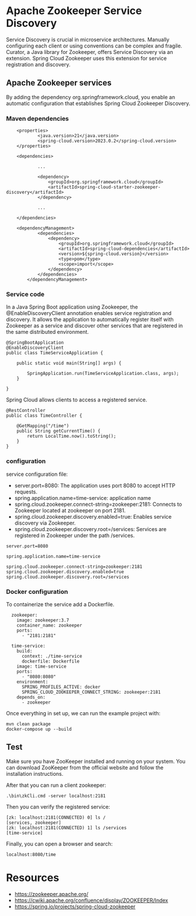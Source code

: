 # Apache Zookeeper Service Discovery

Service Discovery is crucial in microservice architectures. Manually configuring each client or using conventions can be complex and fragile. Curator, a Java library for Zookeeper, offers Service Discovery via an extension. Spring Cloud Zookeeper uses this extension for service registration and discovery.

## Apache Zookeeper services

By adding the dependency org.springframework.cloud, you enable an automatic configuration that establishes Spring Cloud Zookeeper Discovery.

### Maven dependencies

```
    <properties>
            <java.version>21</java.version>
            <spring-cloud.version>2023.0.2</spring-cloud.version>
    </properties>
    
    <dependencies>
            
            ...
            
            <dependency>
                <groupId>org.springframework.cloud</groupId>
                <artifactId>spring-cloud-starter-zookeeper-discovery</artifactId>
            </dependency>
            
            ...
    
    </dependencies>
    
    <dependencyManagement>
            <dependencies>
                <dependency>
                    <groupId>org.springframework.cloud</groupId>
                    <artifactId>spring-cloud-dependencies</artifactId>
                    <version>${spring-cloud.version}</version>
                    <type>pom</type>
                    <scope>import</scope>
                </dependency>
            </dependencies>
        </dependencyManagement>
```

### Service code

In a Java Spring Boot application using Zookeeper, the @EnableDiscoveryClient annotation enables service registration and discovery. It allows the application to automatically register itself with Zookeeper as a service and discover other services that are registered in the same distributed environment.

```
@SpringBootApplication
@EnableDiscoveryClient
public class TimeServiceApplication {

	public static void main(String[] args) {

		SpringApplication.run(TimeServiceApplication.class, args);
	}

}
```

Spring Cloud allows clients to access a registered service.

```
@RestController
public class TimeController {

    @GetMapping("/time")
    public String getCurrentTime() {
        return LocalTime.now().toString();
    }
}
```

### configuration

service configuration file:

* server.port=8080: The application uses port 8080 to accept HTTP requests.
* spring.application.name=time-service: application name
* spring.cloud.zookeeper.connect-string=zookeeper:2181: Connects to Zookeeper located at zookeeper on port 2181.
* spring.cloud.zookeeper.discovery.enabled=true: Enables service discovery via Zookeeper.
* spring.cloud.zookeeper.discovery.root=/services: Services are registered in Zookeeper under the path /services.

```
server.port=8080

spring.application.name=time-service

spring.cloud.zookeeper.connect-string=zookeeper:2181
spring.cloud.zookeeper.discovery.enabled=true
spring.cloud.zookeeper.discovery.root=/services
```

### Docker configuration

To containerize the service add a Dockerfile.

```
  zookeeper:
    image: zookeeper:3.7
    container_name: zookeeper
    ports:
      - "2181:2181"

  time-service:
    build:
      context: ./time-service
      dockerfile: Dockerfile
    image: time-service
    ports:
      - "8080:8080"
    environment:
      SPRING_PROFILES_ACTIVE: docker
      SPRING_CLOUD_ZOOKEEPER_CONNECT_STRING: zookeeper:2181
    depends_on:
      - zookeeper
```

Once everything in set up, we can run the example project with:

```
mvn clean package
docker-compose up --build
```

## Test

Make sure you have ZooKeeper installed and running on your system. You can download ZooKeeper from the official website and follow the installation instructions.

After that you can run a client zookeeper:

```
.\bin\zkCli.cmd -server localhost:2181
```

Then you can verify the registered service:

```
[zk: localhost:2181(CONNECTED) 0] ls /
[services, zookeeper]
[zk: localhost:2181(CONNECTED) 1] ls /services
[time-service]
```

Finally, you can open a browser and search:

```
localhost:8080/time
```

# Resources

- https://zookeeper.apache.org/
- https://cwiki.apache.org/confluence/display/ZOOKEEPER/Index
- https://spring.io/projects/spring-cloud-zookeeper
